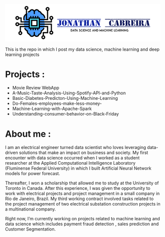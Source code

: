 
![](image/CabreiraLogo.png)


This is the repo in which I post my data science, machine learning and deep learning projects
# Projects :
 - Movie Review WebApp
 - A-Music-Taste-Analysis-Using-Spotify-API-and-Python
 - Basic-Diabetes-Predicton-Using-Machine-Learning
 - Do-Females-employees-make-less-money-
 - Machine-Learning-with-Apache-Spark
 - Understanding-consumer-behavior-on-Black-Friday
 
 # About me :
 
 I am an electrical engineer turned data scientist who loves leveraging data-driven solutions that make an impact on business and society. My first encounter with data science occurred when I worked as a student researcher at the Applied Computational Intelligence Laboratory (Fluminense Federal University) in which I built Artificial Neural Network models for power forecast.

Thereafter, I won a scholarship that allowed me to study at the University of Toronto in Canada. After this experience, I was given the opportunity to work with electrical projects and project management in a small company in Rio de Janeiro, Brazil. My third working contract involved tasks related to the project management of two electrical substation construction projects in a multinational company.

Right now, I’m currently working on projects related to machine learning and data science which includes payment fraud detection , sales prediction and Customer Segmentation.
 
